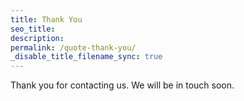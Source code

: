 ```yaml
---
title: Thank You
seo_title:
description:
permalink: /quote-thank-you/
_disable_title_filename_sync: true
---
```


Thank you for contacting us. We will be in touch soon.
